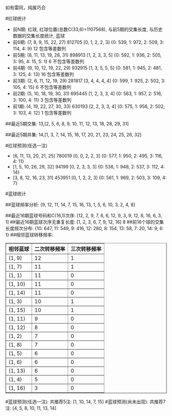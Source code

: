 <!-- 
.. title: 双色球2017098期(2017-08-22)数据分析报告
.. slug: slott-2017098-2017-08-22-report
.. date: 2017-08-23 08:00:00 UTC+08:00
.. tags: Lottery
.. link: 
.. description: 
.. type: text
-->

如有雷同，纯属巧合

<!-- TEASER_END-->

#红球统计

- 前N期: 红球, 红球位置(总数C(33,6)=1107568), 与前5期的交集长度, 与历史数据的交集长度统计, 蓝球
- 前6期: (7, 8, 9, 15, 22, 27) 812705 [0, 1, 2, 2, 3] {0: 539, 1: 972, 2: 509, 3: 114, 4: 9} 12 包含等差数列
- 前5期: (8, 11, 13, 19, 28, 31) 898913 [1, 2, 3, 3, 5] {0: 592, 1: 936, 2: 505, 3: 95, 4: 15, 5: 1} 6 不包含等差数列
- 前4期: (9, 10, 12, 19, 22, 29) 932915 [1, 3, 5, 5, 5] {0: 581, 1: 945, 2: 481, 3: 125, 4: 13} 16 包含等差数列
- 前3期: (2, 6, 11, 12, 19, 29) 281817 [3, 4, 4, 4, 4] {0: 599, 1: 925, 2: 502, 3: 105, 4: 15} 6 不包含等差数列
- 前2期: (5, 10, 18, 19, 30, 31) 695445 [1, 2, 3, 3, 4] {0: 563, 1: 957, 2: 516, 3: 100, 4: 11} 3 包含等差数列
- 前1期: (4, 19, 22, 27, 30, 33) 630193 [2, 2, 3, 3, 4] {0: 575, 1: 956, 2: 502, 3: 103, 4: 12} 1 包含等差数列

##最近5期交集:
13,[2, 5, 6, 8, 9, 10, 11, 12, 13, 18, 28, 29, 31]

##最近5期并集:
14,[1, 3, 7, 14, 15, 16, 17, 20, 21, 23, 24, 25, 26, 32]

#红球预测(任选一注)

- [6, 11, 13, 20, 21, 25] 780019 [0, 0, 2, 2, 3] {0: 577, 1: 950, 2: 495, 3: 116, 4: 11}
- [1, 5, 10, 26, 29, 32] 94199 [0, 2, 3, 3, 3] {0: 538, 1: 948, 2: 537, 3: 112, 4: 14}
- [3, 8, 12, 16, 23, 31] 453951 [0, 1, 2, 2, 3] {0: 561, 1: 969, 2: 503, 3: 109, 4: 7}

#蓝球统计

##蓝球频率分析:
[9, 12, 11, 14, 7, 15, 16, 13, 1, 5, 6, 10, 3, 2, 4, 8]

##最近16期蓝球号码和C(16,1)次序:
 [12, 2, 9, 7, 6, 6, 12, 9, 3, 9, 12, 6, 16, 6, 3, 1]
##最近16期蓝球次序无重复长度:
 [1, 2, 3, 6, 7, 9, 12, 16] 8
##前16个球的交集长度频次分布:
{10: 647, 11: 549, 9: 416, 12: 280, 8: 154, 13: 58, 7: 20, 14: 9, 6: 1}
##相邻蓝球转移频率:
 <table border="1" class="table table-striped dataframe">
  <thead>
    <tr style="text-align: right;">
      <th>相邻蓝球</th>
      <th>二次转移频率</th>
      <th>三次转移频率</th>
    </tr>
  </thead>
  <tbody>
    <tr>
      <td>(1, 9)</td>
      <td>12</td>
      <td>1</td>
    </tr>
    <tr>
      <td>(1, 7)</td>
      <td>11</td>
      <td>1</td>
    </tr>
    <tr>
      <td>(1, 1)</td>
      <td>11</td>
      <td>0</td>
    </tr>
    <tr>
      <td>(1, 10)</td>
      <td>11</td>
      <td>0</td>
    </tr>
    <tr>
      <td>(1, 14)</td>
      <td>11</td>
      <td>0</td>
    </tr>
    <tr>
      <td>(1, 3)</td>
      <td>10</td>
      <td>1</td>
    </tr>
    <tr>
      <td>(1, 15)</td>
      <td>10</td>
      <td>1</td>
    </tr>
    <tr>
      <td>(1, 11)</td>
      <td>9</td>
      <td>0</td>
    </tr>
    <tr>
      <td>(1, 12)</td>
      <td>8</td>
      <td>0</td>
    </tr>
    <tr>
      <td>(1, 2)</td>
      <td>7</td>
      <td>0</td>
    </tr>
    <tr>
      <td>(1, 8)</td>
      <td>7</td>
      <td>0</td>
    </tr>
    <tr>
      <td>(1, 5)</td>
      <td>6</td>
      <td>0</td>
    </tr>
    <tr>
      <td>(1, 6)</td>
      <td>6</td>
      <td>0</td>
    </tr>
    <tr>
      <td>(1, 13)</td>
      <td>6</td>
      <td>0</td>
    </tr>
    <tr>
      <td>(1, 4)</td>
      <td>5</td>
      <td>0</td>
    </tr>
    <tr>
      <td>(1, 16)</td>
      <td>3</td>
      <td>0</td>
    </tr>
  </tbody>
</table>
#蓝球预测(任选一注):
共推荐5注: [1, 10, 14, 7, 15]
#蓝球预测(尚未出现):
共推荐7注: [4, 5, 8, 10, 11, 13, 14]

